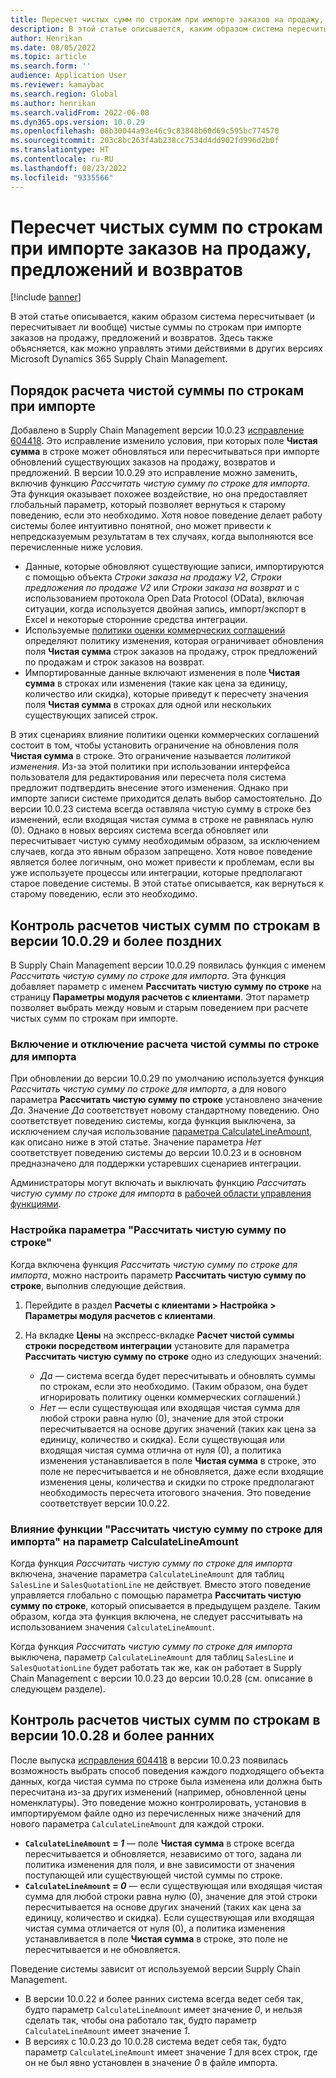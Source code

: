 ```yaml
---
title: Пересчет чистых сумм по строкам при импорте заказов на продажу, предложений и возвратов
description: В этой статье описывается, каким образом система пересчитывает (и пересчитывает ли вообще) чистые суммы по строкам при импорте заказов на продажу, предложений и возвратов. Здесь также объясняется, как можно управлять этими действиями в других версиях Microsoft Dynamics 365 Supply Chain Management.
author: Henrikan
ms.date: 08/05/2022
ms.topic: article
ms.search.form: ''
audience: Application User
ms.reviewer: kamaybac
ms.search.region: Global
ms.author: henrikan
ms.search.validFrom: 2022-06-08
ms.dyn365.ops.version: 10.0.29
ms.openlocfilehash: 08b30044a93e46c9c83848b60d69c595bc774570
ms.sourcegitcommit: 203c8bc263f4ab238cc7534d4dd902fd996d2b0f
ms.translationtype: HT
ms.contentlocale: ru-RU
ms.lasthandoff: 08/23/2022
ms.locfileid: "9335566"
---
```

# <a name="recalculate-line-net-amounts-when-importing-sales-orders-quotations-and-returns"></a>Пересчет чистых сумм по строкам при импорте заказов на продажу, предложений и возвратов

[!include [banner](../includes/banner.md)]

В этой статье описывается, каким образом система пересчитывает (и пересчитывает ли вообще) чистые суммы по строкам при импорте заказов на продажу, предложений и возвратов. Здесь также объясняется, как можно управлять этими действиями в других версиях Microsoft Dynamics 365 Supply Chain Management.

## <a name="how-updates-to-net-line-amounts-are-calculated-on-import"></a>Порядок расчета чистой суммы по строкам при импорте

Добавлено в Supply Chain Management версии 10.0.23 [исправление 604418](https://fix.lcs.dynamics.com/issue/results/?q=604418). Это исправление изменило условия, при которых поле **Чистая сумма** в строке может обновляться или пересчитываться при импорте обновлений существующих заказов на продажу, возвратов и предложений. В версии 10.0.29 это исправление можно заменить, включив функцию *Рассчитать чистую сумму по строке для импорта*. Эта функция оказывает похожее воздействие, но она предоставляет глобальный параметр, который позволяет вернуться к старому поведению, если это необходимо. Хотя новое поведение делает работу системы более интуитивно понятной, оно может привести к непредсказуемым результатам в тех случаях, когда выполняются все перечисленные ниже условия.

- Данные, которые обновляют существующие записи, импортируются с помощью объекта *Строки заказа на продажу V2*, *Строки предложения по продаже V2* или *Строки заказа на возврат* и с использованием протокола Open Data Protocol (OData), включая ситуации, когда используется двойная запись, импорт/экспорт в Excel и некоторые сторонние средства интеграции.
- Используемые [политики оценки коммерческих соглашений](/dynamicsax-2012/appuser-itpro/trade-agreement-evaluation-policies-white-paper) определяют политику изменения, которая ограничивает обновления поля **Чистая сумма** строк заказов на продажу, строк предложений по продажам и строк заказов на возврат.
- Импортированные данные включают изменения в поле **Чистая сумма** в строках или изменения (такие как цена за единицу, количество или скидка), которые приведут к пересчету значения поля **Чистая сумма** в строках для одной или нескольких существующих записей строк.

В этих сценариях влияние политики оценки коммерческих соглашений состоит в том, чтобы установить ограничение на обновления поля **Чистая сумма** в строке. Это ограничение называется *политикой изменения*. Из-за этой политики при использовании интерфейса пользователя для редактирования или пересчета поля система предложит подтвердить внесение этого изменения. Однако при импорте записи системе приходится делать выбор самостоятельно. До версии 10.0.23 система всегда оставляла чистую сумму в строке без изменений, если входящая чистая сумма в строке не равнялась нулю (0). Однако в новых версиях система всегда обновляет или пересчитывает чистую сумму необходимым образом, за исключением случаев, когда это явным образом запрещено. Хотя новое поведение является более логичным, оно может привести к проблемам, если вы уже используете процессы или интеграции, которые предполагают старое поведение системы. В этой статье описывается, как вернуться к старому поведению, если это необходимо.

## <a name="control-calculations-of-line-net-amounts-in-versions-10029-and-later"></a>Контроль расчетов чистых сумм по строкам в версии 10.0.29 и более поздних

В Supply Chain Management версии 10.0.29 появилась функция с именем *Рассчитать чистую сумму по строке для импорта*. Эта функция добавляет параметр с именем **Рассчитать чистую сумму по строке** на страницу **Параметры модуля расчетов с клиентами**. Этот параметр позволяет выбрать между новым и старым поведением при расчете чистых сумм по строкам при импорте.

### <a name="turn-the-calculate-line-net-amount-on-import-feature-on-or-off"></a>Включение и отключение расчета чистой суммы по строке для импорта

При обновлении до версии 10.0.29 по умолчанию используется функция *Рассчитать чистую сумму по строке для импорта*, а для нового параметра **Рассчитать чистую сумму по строке** установлено значение *Да*. Значение *Да* соответствует новому стандартному поведению. Оно соответствует поведению системы, когда функция выключена, за исключением случая использование [параметра CalculateLineAmount](#CalculateLineAmount), как описано ниже в этой статье. Значение параметра *Нет* соответствует поведению системы до версии 10.0.23 и в основном предназначено для поддержки устаревших сценариев интеграции.

Администраторы могут включать и выключать функцию *Рассчитать чистую сумму по строке для импорта* в [рабочей области управления функциями](../../fin-ops-core/fin-ops/get-started/feature-management/feature-management-overview.md).

### <a name="set-the-calculate-line-net-amount-option"></a>Настройка параметра "Рассчитать чистую сумму по строке"

Когда включена функция *Рассчитать чистую сумму по строке для импорта*, можно настроить параметр **Рассчитать чистую сумму по строке**, выполнив следующие действия.

1. Перейдите в раздел **Расчеты с клиентами \> Настройка \> Параметры модуля расчетов с клиентами**.
1. На вкладке **Цены** на экспресс-вкладке **Расчет чистой суммы строки посредством интеграции** установите для параметра **Рассчитать чистую сумму по строке** одно из следующих значений:

    - *Да* — система всегда будет пересчитывать и обновлять суммы по строкам, если это необходимо. (Таким образом, она будет игнорировать политику оценки коммерческих соглашений.)
    - *Нет* — если существующая или входящая чистая сумма для любой строки равна нулю (0), значение для этой строки пересчитывается на основе других значений (таких как цена за единицу, количество и скидка). Если существующая или входящая чистая сумма отлична от нуля (0), а политика изменения устанавливается в поле **Чистая сумма** в строке, это поле не пересчитывается и не обновляется, даже если входящие изменения цены, количества и скидки по строке предполагают необходимость пересчета итогового значения. Это поведение соответствует версии 10.0.22.

### <a name="how-the-calculate-line-net-amount-on-import-feature-affects-the-calculatelineamount-parameter"></a><a name="CalculateLineAmount"></a>Влияние функции "Рассчитать чистую сумму по строке для импорта" на параметр CalculateLineAmount

Когда функция *Рассчитать чистую сумму по строке для импорта* включена, значение параметра `CalculateLineAmount` для таблиц `SalesLine` и `SalesQuotationLine` не действует. Вместо этого поведение управляется глобально с помощью параметра **Рассчитать чистую сумму по строке**, который описывается в предыдущем разделе. Таким образом, когда эта функция включена, не следует рассчитывать на использованием значения `CalculateLineAmount`.

Когда функция *Рассчитать чистую сумму по строке для импорта* выключена, параметр `CalculateLineAmount` для таблиц `SalesLine` и `SalesQuotationLine` будет работать так же, как он работает в Supply Chain Management с версии 10.0.23 до версии 10.0.28 (см. описание в следующем разделе).

## <a name="control-line-net-amount-calculations-in-versions-10028-and-earlier"></a>Контроль расчетов чистых сумм по строкам в версии 10.0.28 и более ранних

После выпуска [исправления 604418](https://fix.lcs.dynamics.com/issue/results/?q=604418) в версии 10.0.23 появилась возможность выбрать способ поведения каждого подходящего объекта данных, когда чистая сумма по строке была изменена или должна быть пересчитана из-за других изменений (например, обновленной цены номенклатуры). Это поведение можно контролировать, установив в импортируемом файле одно из перечисленных ниже значений для нового параметра `CalculateLineAmount` для каждой строки.

- **`CalculateLineAmount` = *1*** — поле **Чистая сумма** в строке всегда пересчитывается и обновляется, независимо от того, задана ли политика изменения для поля, и вне зависимости от значения поступающей или существующей чистой суммы по строке.
- **`CalculateLineAmount` = *0*** — если существующая или входящая чистая сумма для любой строки равна нулю (0), значение для этой строки пересчитывается на основе других значений (таких как цена за единицу, количество и скидка). Если существующая или входящая чистая сумма отличается от нуля (0), а политика изменения устанавливается в поле **Чистая сумма** в строке, это поле не пересчитывается и не обновляется.  

Поведение системы зависит от используемой версии Supply Chain Management.

- В версии 10.0.22 и более ранних система всегда ведет себя так, будто параметр `CalculateLineAmount` имеет значение *0*, и нельзя сделать так, чтобы она работало так, будто параметр `CalculateLineAmount` имеет значение *1*.
- В версиях с 10.0.23 до 10.0.28 система ведет себя так, будто параметр `CalculateLineAmount` имеет значение *1* для всех строк, где он не был явно установлен в значение *0* в файле импорта.
